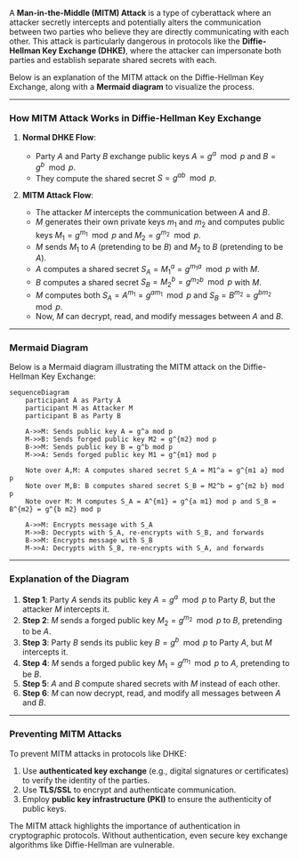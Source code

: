 A **Man-in-the-Middle (MITM) Attack** is a type of cyberattack where an attacker secretly intercepts and potentially alters the communication between two parties who believe they are directly communicating with each other. This attack is particularly dangerous in protocols like the **Diffie-Hellman Key Exchange (DHKE)**, where the attacker can impersonate both parties and establish separate shared secrets with each.

Below is an explanation of the MITM attack on the Diffie-Hellman Key Exchange, along with a **Mermaid diagram** to visualize the process.

---

### **How MITM Attack Works in Diffie-Hellman Key Exchange**
1. **Normal DHKE Flow**:
   - Party $A$ and Party $B$ exchange public keys $A = g^a \mod p$ and $B = g^b \mod p$.
   - They compute the shared secret $S = g^{ab} \mod p$.

2. **MITM Attack Flow**:
   - The attacker $M$ intercepts the communication between $A$ and $B$.
   - $M$ generates their own private keys $m_1$ and $m_2$ and computes public keys $M_1 = g^{m_1} \mod p$ and $M_2 = g^{m_2} \mod p$.
   - $M$ sends $M_1$ to $A$ (pretending to be $B$) and $M_2$ to $B$ (pretending to be $A$).
   - $A$ computes a shared secret $S_A = M_1^a = g^{m_1 a} \mod p$ with $M$.
   - $B$ computes a shared secret $S_B = M_2^b = g^{m_2 b} \mod p$ with $M$.
   - $M$ computes both $S_A = A^{m_1} = g^{a m_1} \mod p$ and $S_B = B^{m_2} = g^{b m_2} \mod p$.
   - Now, $M$ can decrypt, read, and modify messages between $A$ and $B$.

---

### **Mermaid Diagram**
Below is a Mermaid diagram illustrating the MITM attack on the Diffie-Hellman Key Exchange:

```mermaid
sequenceDiagram
    participant A as Party A
    participant M as Attacker M
    participant B as Party B

    A->>M: Sends public key A = g^a mod p
    M->>B: Sends forged public key M2 = g^{m2} mod p
    B->>M: Sends public key B = g^b mod p
    M->>A: Sends forged public key M1 = g^{m1} mod p

    Note over A,M: A computes shared secret S_A = M1^a = g^{m1 a} mod p
    Note over M,B: B computes shared secret S_B = M2^b = g^{m2 b} mod p
    Note over M: M computes S_A = A^{m1} = g^{a m1} mod p and S_B = B^{m2} = g^{b m2} mod p

    A->>M: Encrypts message with S_A
    M->>B: Decrypts with S_A, re-encrypts with S_B, and forwards
    B->>M: Encrypts message with S_B
    M->>A: Decrypts with S_B, re-encrypts with S_A, and forwards
```

---

### **Explanation of the Diagram**
1. **Step 1**: Party $A$ sends its public key $A = g^a \mod p$ to Party $B$, but the attacker $M$ intercepts it.
2. **Step 2**: $M$ sends a forged public key $M_2 = g^{m_2} \mod p$ to $B$, pretending to be $A$.
3. **Step 3**: Party $B$ sends its public key $B = g^b \mod p$ to Party $A$, but $M$ intercepts it.
4. **Step 4**: $M$ sends a forged public key $M_1 = g^{m_1} \mod p$ to $A$, pretending to be $B$.
5. **Step 5**: $A$ and $B$ compute shared secrets with $M$ instead of each other.
6. **Step 6**: $M$ can now decrypt, read, and modify all messages between $A$ and $B$.

---

### **Preventing MITM Attacks**
To prevent MITM attacks in protocols like DHKE:
1. Use **authenticated key exchange** (e.g., digital signatures or certificates) to verify the identity of the parties.
2. Use **TLS/SSL** to encrypt and authenticate communication.
3. Employ **public key infrastructure (PKI)** to ensure the authenticity of public keys.

The MITM attack highlights the importance of authentication in cryptographic protocols. Without authentication, even secure key exchange algorithms like Diffie-Hellman are vulnerable.
